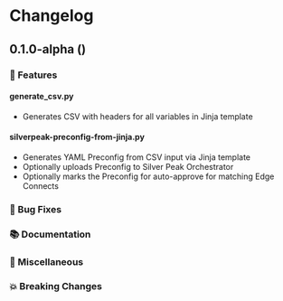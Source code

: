 # Changelog

## 0.1.0-alpha ()

### 🚀 Features

#### generate_csv.py
- Generates CSV with headers for all variables in Jinja template

#### silverpeak-preconfig-from-jinja.py
- Generates YAML Preconfig from CSV input via Jinja template
- Optionally uploads Preconfig to Silver Peak Orchestrator
- Optionally marks the Preconfig for auto-approve for matching Edge Connects

### 🐛 Bug Fixes

### 📚 Documentation

### 🧰 Miscellaneous

### 💥 Breaking Changes